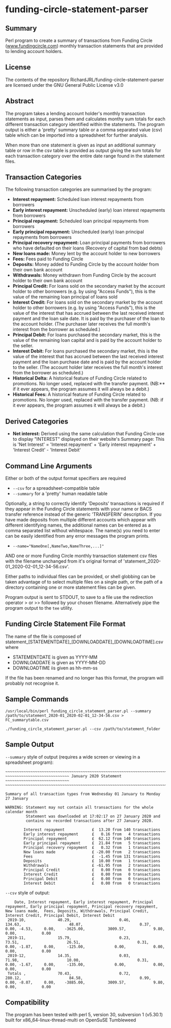 # funding-circle-statement-parser
## Summary
Perl program to create a summary of transactions from Funding Circle (www.fundingcircle.com) monthly transaction statements that are provided to lending account holders.
## License
The contents of the repository RichardJRL/funding-circle-statement-parser are licensed under the GNU General Public License v3.0
## Abstract
The program takes a lending account holder's monthly transaction statements as input, parses them and calculates monthy sum totals for each different transaction category identified within the statements. The program output is either a 'pretty' summary table or a comma separated value (csv) table which can be imported into a spreadsheet for further analysis.

When more than one statement is given as input an additional summary table or row in the csv table is provided as output giving the sum totals for each transaction category over the entire date range found in the statement files. 
## Transaction Categories
The following transaction categories are summarised by the program:
- **Interest repayment:** Scheduled loan interest repayments from borrowers
- **Early interest repayment:** Unscheduled (early) loan interest repayments from borrowers
- **Principal repayment:** Scheduled loan principal repayments from borrowers
- **Early principal repayment:** Unscheduled (early) loan principal repayments from borrowers
- **Principal recovery repayment:** Loan principal payments from borrowers who have defaulted on their loans (Recovery of capital from bad debts)
- **New loans made:** Money lent by the account holder to new borrowers
- **Fees:** Fees paid to Funding Circle
- **Deposits:** Money added to Funding Circle by the account holder from their own bank account
- **Withdrawals:** Money withdrawn from Funding Circle by the account holder to their own bank account
- **Principal Credit:** For loans sold on the secondary market by the account holder to other borrowers (e.g. by using "Access Funds"), this is the value of the remaining loan principal of loans sold
- **Interest Credit:** For loans sold on the secondary market by the account holder to other borrowers (e.g. by using "Access Funds"), this is the value of the interest that has accrued between the last received interest payment and the loan sale date. It is paid by the purchaser of the loan to the account holder. (The purchaser later receives the full month's interest from the borrower as scheduled.)
- **Principal Debit:** For loans purchased the secondary market, this is the value of the remaining loan capital and is paid by the account holder to the seller.
- **Interest Debit:** For loans purchased the secondary market, this is the value of the interest that has accrued between the last received interest payment and the loan purchase date and is paid by the account holder to the seller. (The account holder later receives the full month's interest from the borrower as scheduled.)
- **Historical Delta:** A historical feature of Funding Circle related to promotions. No longer used, replaced with the transfer payment. (NB:** if it ever appears, the program assumes it will always be a debit.)
- **Historical Fees:** A historical feature of Funding Circle related to promotions. No longer used, replaced with the transfer payment. (NB: if it ever appears, the program assumes it will always be a debit.)
## Derived Categories
- **Net interest:** Derived using the same calculation that Funding Circle use to display "INTEREST" displayed on their website's Summary page: This is 'Net Interest'  = 'Interest repayment' + 'Early interest repayment' + 'Interest Credit' - 'Interest Debit'
## Command Line Arguments
Either or both of the output format specifiers are required
- `--csv` for a spreadsheet-compatible table
- `--summary` for a 'pretty' human readable table

Optionally, a string to correctly identify 'Deposits' transactions is required if they appear in the Funding Circle statements with your name or BACS transfer reference instead of the generic 'TRANSFERIN' description. If you have made deposits from multiple different accounts which appear with different identifying names, the additional names can be entered as a comma separated list without whitespace. The name(s) you need to enter can be easily identified from any error messages the program prints.
- `--name="NameOne[,NameTwo,NameThree,...]"`

AND one or more Funding Circle monthly transaction statement csv files with the filename unchanged from it's original format of 'statement_2020-01_2020-02-01_12-34-56.csv'.

Either paths to individual files can be provided, or shell globbing can be taken advantage of to select multiple files on a single path, or the path of a directory containing one or more statement files can be given.

Program output is sent to STDOUT, to save to a file use the redirection operator > or >> followed by your chosen filename. Alternatively pipe the program output to the `tee` utility.
## Funding Circle Statement File Format
The name of the file is composed of statement\_[STATEMENTDATE]\_[DOWNLOADDATE]\_[DOWNLOADTIME].csv where
- STATEMENTDATE is given as YYYY-MM
- DOWNLOADDATE is given as YYYY-MM-DD
- DOWNLOADTIME iis given as hh-mm-ss

If the file has been renamed and no longer has this format, the program will probably not recognise it.
## Sample Commands
`/usr/local/bin/perl funding_circle_statement_parser.pl --summary /path/to/statement_2020-01_2020-02-01_12-34-56.csv > FC_summarytable.csv`

`./funding_circle_statement_parser.pl --csv /path/to/statement_folder`
## Sample Output
`--summary` style of output (requires a wide screen or viewing in a spreadsheet program):

```
~~~~~~~~~~~~~~~~~~~~~~~~~~~~~~~~~~~~~~~~~~~~~~~~~~~~~~~~~~~~~~~~~~~~~~~~~~~~~~~~
~~~~~~~~~~~~~~~~~~~~~~~~~~~~ January 2020 Statement ~~~~~~~~~~~~~~~~~~~~~~~~~~~~
~~~~~~~~~~~~~~~~~~~~~~~~~~~~~~~~~~~~~~~~~~~~~~~~~~~~~~~~~~~~~~~~~~~~~~~~~~~~~~~~

Summary of all transaction types from Wednesday 01 January to Monday 27 January

WARNING: Statement may not contain all transactions for the whole calendar month
         Statement was downloaded at 17:02:17 on 27 January 2020 and
         contains no recorded transactions after 27 January 2020.

        Interest repayment            £  13.20 from 140 transactions
        Early interest repayment      £   0.16 from   4 transactions
        Principal repayment           £  62.12 from 140 transactions
        Early principal repayment     £  21.84 from   5 transactions
        Principal recovery repayment  £   0.32 from   1 transactions
        New loans made                £ -20.00 from   2 transactions
        Fees                          £  -1.45 from 131 transactions
        Deposits                      £  10.00 from   1 transactions
        Withdrawals                   £ -61.95 from   2 transactions
        Principal Credit              £   0.00 from   0 transactions
        Interest Credit               £   0.00 from   0 transactions
        Principal Debit               £   0.00 from   0 transactions
        Interest Debit                £   0.00 from   0 transactions

```
`--csv` style of output:

```
    Date, Interest repayment, Early interest repayment, Principal repayment, Early principal repayment, Principal recovery repayment, New loans made,  Fees, Deposits, Withdrawals, Principal Credit, Interest Credit, Principal Debit, Interest Debit
 2019-10,              40.29,                     0.46,              134.63,                     48.07,                         0.37,           0.00, -4.53,     0.00,    -3625.00,          3009.57,            9.80,            0.00,           0.00
 2019-11,              15.79,                     0.23,               73.51,                     26.51,                         0.31,           0.00, -1.87,     0.00,     -125.00,             0.00,            0.00,            0.00,           0.00
 2019-12,              14.35,                     0.03,               71.98,                     10.00,                         0.31,           0.00, -1.67,     0.00,     -135.00,             0.00,            0.00,            0.00,           0.00
 Totals ,              70.43,                     0.72,              280.12,                     84.58,                         0.99,           0.00, -8.07,     0.00,    -3885.00,          3009.57,            9.80,            0.00,           0.00
 ```
## Compatibility
The program has been tested with perl 5, version 30, subversion 1 (v5.30.1) built for x86_64-linux-thread-multi on OpenSuSE Tumbleweed